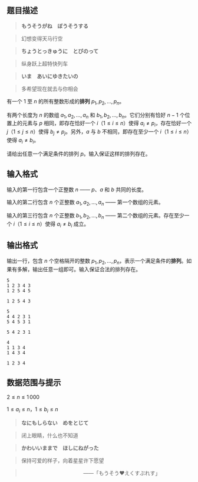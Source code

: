 ## 题目描述

> **もうそうがね　ぼうそうする**  
> 幻想变得天马行空  
> **ちょうとっきゅうに　とびのって**  
> 纵身跃上超特快列车  
> **いま　あいにゆきたいの**  
> 多希望现在就去与你相会

有一个 $1$ 至 $n$ 的所有整数形成的**排列** $p_1, p_2, \ldots, p_n$。

有两个长度为 $n$ 的数组 $a_1, a_2, \ldots, a_n$ 和 $b_1, b_2, \ldots, b_n$。它们分别有恰好 $n - 1$ 个位置上的元素与 $p$ 相同，即存在恰好一个 $i$（$1 \leq i \leq n$）使得 $a_i \neq p_i$，存在恰好一个 $j$（$1 \leq j \leq n$）使得 $b_j \neq p_j$。另外，$a$ 与 $b$ 不相同，即存在至少一个 $i$（$1 \leq i \leq n$）使得 $a_i \neq b_i$。

请给出任意一个满足条件的排列 $p$。输入保证这样的排列存在。

## 输入格式

输入的第一行包含一个正整数 $n$ —— $p$、$a$ 和 $b$ 共同的长度。

输入的第二行包含 $n$ 个正整数 $a_1, a_2, \ldots, a_n$ —— 第一个数组的元素。

输入的第三行包含 $n$ 个正整数 $b_1, b_2, \ldots, b_n$ —— 第二个数组的元素。存在至少一个 $i$（$1 \leq i \leq n$）使得 $a_i \neq b_i$ 成立。

## 输出格式

输出一行，包含 $n$ 个空格隔开的整数 $p_1, p_2, \ldots, p_n$，表示一个满足条件的**排列**。如果有多解，输出任意一组即可。输入保证合法的排列存在。

```input1
5
1 2 3 4 3
1 2 5 4 5
```

```output1
1 2 5 4 3
```

```input2
5
4 4 2 3 1
5 4 5 3 1
```

```output2
5 4 2 3 1
```

```input3
4
1 1 3 4
1 4 3 4
```

```output3
1 2 3 4
```

## 数据范围与提示

$2 \leq n \leq 1\,000$  
$1 \leq a_i \leq n$，$1 \leq b_i \leq n$

> **なにもしらない　めをとじて**  
> 闭上眼睛，什么也不知道  
> **かわいいままで　ほしにねがった**  
> 保持可爱的样子，向着星星许下愿望  
> 　　　　　　　　　　　　——「もうそう❤えくすぷれす」

